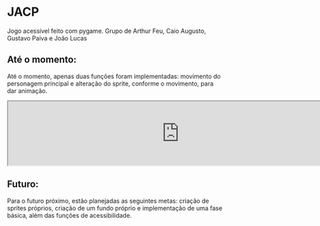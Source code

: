 # JACP
Jogo acessível feito com pygame. Grupo de Arthur Feu, Caio Augusto, Gustavo Paiva e João Lucas

## Até o momento:
Até o momento, apenas duas funções foram implementadas: movimento do personagem principal e alteração do sprite, conforme o movimento, para dar animação. 

<iframe src = "https://gyazo.com/c2ca88a05e55877f9f55bdd79f7b1de4" width = "800px" height = "auto"></iframe>
<br>

## Futuro:
Para o futuro próximo, estão planejadas as seguintes metas: criação de sprites próprios, criação de um fundo próprio e implementação de uma fase básica, além das funções de acessibilidade.
